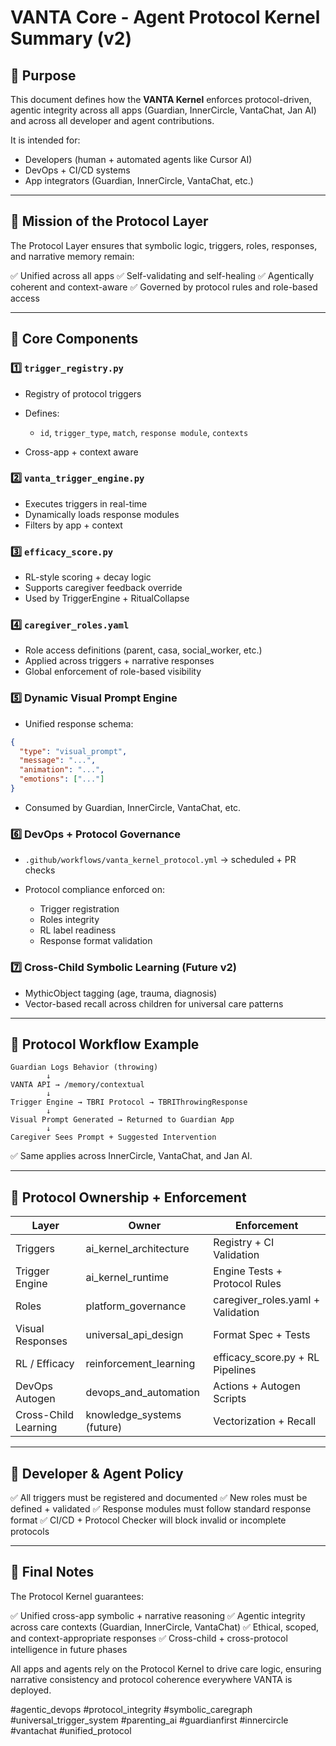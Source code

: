 # VANTA Core - Agent Protocol Kernel Summary (v2)

## 📌 Purpose

This document defines how the **VANTA Kernel** enforces protocol-driven, agentic integrity across all apps (Guardian, InnerCircle, VantaChat, Jan AI) and across all developer and agent contributions.

It is intended for:

* Developers (human + automated agents like Cursor AI)
* DevOps + CI/CD systems
* App integrators (Guardian, InnerCircle, VantaChat, etc.)

---

## 🎯 Mission of the Protocol Layer

The Protocol Layer ensures that symbolic logic, triggers, roles, responses, and narrative memory remain:

✅ Unified across all apps
✅ Self-validating and self-healing
✅ Agentically coherent and context-aware
✅ Governed by protocol rules and role-based access

---

## 🔑 Core Components

### 1️⃣ `trigger_registry.py`

* Registry of protocol triggers
* Defines:

  * `id`, `trigger_type`, `match`, `response module`, `contexts`
* Cross-app + context aware

### 2️⃣ `vanta_trigger_engine.py`

* Executes triggers in real-time
* Dynamically loads response modules
* Filters by app + context

### 3️⃣ `efficacy_score.py`

* RL-style scoring + decay logic
* Supports caregiver feedback override
* Used by TriggerEngine + RitualCollapse

### 4️⃣ `caregiver_roles.yaml`

* Role access definitions (parent, casa, social_worker, etc.)
* Applied across triggers + narrative responses
* Global enforcement of role-based visibility

### 5️⃣ Dynamic Visual Prompt Engine

* Unified response schema:

```json
{
  "type": "visual_prompt",
  "message": "...",
  "animation": "...",
  "emotions": ["..."]
}
```

* Consumed by Guardian, InnerCircle, VantaChat, etc.

### 6️⃣ DevOps + Protocol Governance

* `.github/workflows/vanta_kernel_protocol.yml` → scheduled + PR checks
* Protocol compliance enforced on:

  * Trigger registration
  * Roles integrity
  * RL label readiness
  * Response format validation

### 7️⃣ Cross-Child Symbolic Learning (Future v2)

* MythicObject tagging (age, trauma, diagnosis)
* Vector-based recall across children for universal care patterns

---

## 🚦 Protocol Workflow Example

```
Guardian Logs Behavior (throwing)
        ↓
VANTA API → /memory/contextual
        ↓
Trigger Engine → TBRI Protocol → TBRIThrowingResponse
        ↓
Visual Prompt Generated → Returned to Guardian App
        ↓
Caregiver Sees Prompt + Suggested Intervention
```

✅ Same applies across InnerCircle, VantaChat, and Jan AI.

---

## 📎 Protocol Ownership + Enforcement

| Layer                | Owner                       | Enforcement                        |
| -------------------- | --------------------------- | ---------------------------------- |
| Triggers             | ai_kernel_architecture    | Registry + CI Validation           |
| Trigger Engine       | ai_kernel_runtime         | Engine Tests + Protocol Rules      |
| Roles                | platform_governance        | caregiver_roles.yaml + Validation |
| Visual Responses     | universal_api_design      | Format Spec + Tests                |
| RL / Efficacy        | reinforcement_learning     | efficacy_score.py + RL Pipelines  |
| DevOps Autogen       | devops_and_automation     | Actions + Autogen Scripts          |
| Cross-Child Learning | knowledge_systems (future) | Vectorization + Recall             |

---

## 📢 Developer & Agent Policy

✅ All triggers must be registered and documented
✅ New roles must be defined + validated
✅ Response modules must follow standard response format
✅ CI/CD + Protocol Checker will block invalid or incomplete protocols

---

## 🧠 Final Notes

The Protocol Kernel guarantees:

✅ Unified cross-app symbolic + narrative reasoning
✅ Agentic integrity across care contexts (Guardian, InnerCircle, VantaChat)
✅ Ethical, scoped, and context-appropriate responses
✅ Cross-child + cross-protocol intelligence in future phases

All apps and agents rely on the Protocol Kernel to drive care logic, ensuring narrative consistency and protocol coherence everywhere VANTA is deployed.

#agentic_devops #protocol_integrity #symbolic_caregraph #universal_trigger_system #parenting_ai #guardianfirst #innercircle #vantachat #unified_protocol 